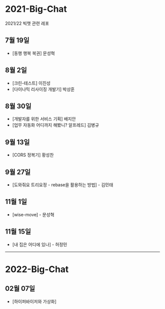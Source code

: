 # 2021-Big-Chat
2021/22 빅챗 관련 레포

## 7월 19일
- [동행 행복 복권] 문성혁

## 8월 2일
- [크린-테스트] 이진성
- [다이나믹 리사이징 개발기] 박상훈

## 8월 30일
- [개발자를 위한 서비스 기획] 배지안
- [업무 자동화 어디까지 해봤니? 알프레드] 김병규

## 9월 13일
- [CORS 정복기] 황성찬

## 9월 27일
- [도와줘요 트리요정 - rebase을 활용하는 방법] - 김민태

## 11월 1일
- [wise-move] - 문성혁

## 11월 15일
- [내 집은 어디에 있나] - 허정민

---

# 2022-Big-Chat
## 02월 07일
- [하이퍼바이저와 가상화]